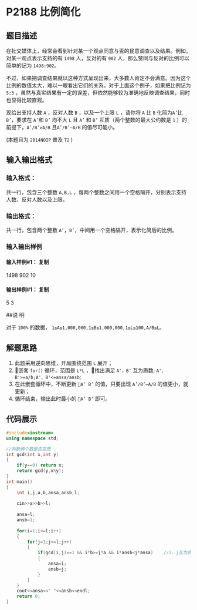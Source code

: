 # P2188 比例简化

## 题目描述

在社交媒体上，经常会看到针对某一个观点同意与否的民意调查以及结果。例如，对某一观点表示支持的有 `1498` 人，反对的有 `902` 人，那么赞同与反对的比例可以简单的记为 `1498:902`。

不过，如果把调查结果就以这种方式呈现出来，大多数人肯定不会满意。因为这个比例的数值太大，难以一眼看出它们的关系。对于上面这个例子，如果把比例记为 `5:3` ，虽然与真实结果有一定的误差，但依然能够较为准确地反映调查结果，同时也显得比较直观。

现给出支持人数 `A` ，反对人数 `B` ，以及一个上限 `L` ，请你将 `A` 比 `B` 化简为`A’`比 `B’`，要求在 `A’`和 `B’` 均不大 `L` 且 `A’` 和 `B’` 互质（两个整数的最大公约数是 `1` ）的前提下，`A’/B’≥A/B` 且`A’/B’−A/B` 的值尽可能小。

(本题目为 `2014NOIP` 普及 `T2` )

## 输入输出格式

### 输入格式：
共一行，包含三个整数
`A,B,L` ，每两个整数之间用一个空格隔开，分别表示支持人数、反对人数以及上限。

### 输出格式：
共一行，包含两个整数 `A’`，`B’`，中间用一个空格隔开，表示化简后的比例。

### 输入输出样例

#### 输入样例#1： 复制
1498 902 10
#### 输出样例#1： 复制
5 3

##说 明

对于 `100%` 的数据，
`1≤A≤1,000,000,1≤B≤1,000,000,1≤L≤100,A/B≤L`。

## 解题思路
1.  此题采用逆向思维，开局围绕范围 `L` 展开；
2.  嵌套 `for()` 循环，范围是 `L*L` ，找出满足 `A'、B'` 互为质数; `A'、B'>=a/b;A'、B'<=ansa/ansb`;
3. 在此嵌套循环中，不断更新 `A‘ B’` 的值，只要出现 `A’/B’−A/B` 的值更小，就更新；
4. 循环结束，输出此时最小的 `A‘ B’` 即可。

## 代码展示
```C++
#include<iostream>
using namespace std;

//判断俩个数是否互质
int gcd(int x,int y)
{
    if(y==0) return x;
    return gcd(y,x%y);
}
int main()
{
    int i,j,a,b,ansa,ansb,l;
    
    cin>>a>>b>>l;
    
    ansa=l;
    ansb=1;
    
    for(i=1;i<=l;i++)
    {
        for(j=1;j<=l;j++)
        {
            if(gcd(i,j)==1 && i*b>=j*a && i*ansb<j*ansa)    //i、j互为质数;i/j>=a/b;i/j<=ansa/ansb;
            {
                ansa=i;
                ansb=j;
            }
        }
    }
    cout<<ansa<<" "<<ansb<<endl;
    return 0;
}

```
